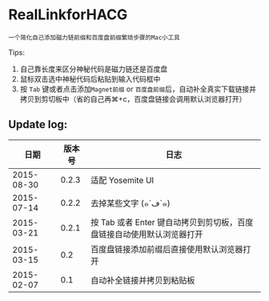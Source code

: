 # RealLinkforHACG

    一个简化自己添加磁力链前缀和百度盘前缀繁琐步骤的Mac小工具
    
Tips:

1. 自己靠长度来区分神秘代码是磁力链还是百度盘
2. 鼠标双击选中神秘代码后粘贴到输入代码框中
3. 按 `Tab` 键或者点击添加`Magnet前缀` or `百度盘前缀`后，自动补全真实下载链接并拷贝到剪切板中（省的自己再⌘+c，百度盘链接会调用默认浏览器打开）

## Update log:
日期 | 版本号 | 日志
--- | --- | ---
2015-08-30 | 0.2.3 | 适配 Yosemite UI
2015-07-14 | 0.2.2 | 去掉某些文字 (๑´ڡ`๑)
2015-03-21 | 0.2.1 | 按 Tab 或者 Enter 键自动拷贝到剪切板，百度盘链接自动使用默认浏览器打开
2015-03-15 | 0.2 | 百度盘链接添加前缀后直接使用默认浏览器打开
2015-02-07 | 0.1 | 自动补全链接并拷贝到粘贴板
